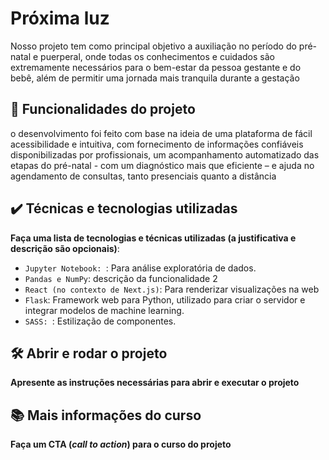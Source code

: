 # Próxima luz 

Nosso projeto tem como principal objetivo a auxiliação no período do
pré-natal e puerperal, onde todas os conhecimentos e cuidados são
extremamente necessários para o bem-estar da pessoa gestante e do bebê,
além de permitir uma jornada mais tranquila durante a gestação

## 🔨 Funcionalidades do projeto

o desenvolvimento foi feito com base na ideia de uma
plataforma de fácil acessibilidade e intuitiva, com fornecimento de informações
confiáveis disponibilizadas por profissionais, um acompanhamento
automatizado das etapas do pré-natal - com um diagnóstico mais que eficiente
– e ajuda no agendamento de consultas, tanto presenciais quanto a distância


## ✔️ Técnicas e tecnologias utilizadas

**Faça uma lista de tecnologias e técnicas utilizadas (a justificativa e descrição são opcionais)**:

- `Jupyter Notebook: `: Para análise exploratória de dados.
- `Pandas e NumPy`: descrição da funcionalidade 2
- `React (no contexto de Next.js)`: Para renderizar visualizações na web
- `Flask`: Framework web para Python, utilizado para criar o servidor e integrar modelos de machine learning.
- `SASS: `: Estilização de componentes.

## 🛠️ Abrir e rodar o projeto

**Apresente as instruções necessárias para abrir e executar o projeto**

## 📚 Mais informações do curso

**Faça um CTA (_call to action_) para o curso do projeto**
